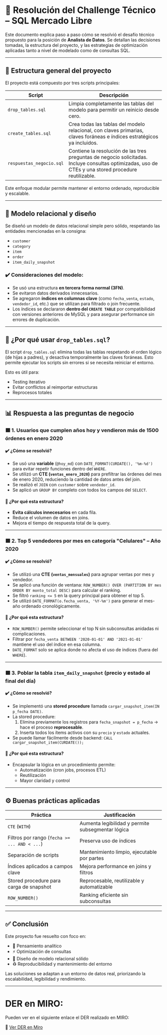 # 🧠 Resolución del Challenge Técnico – SQL Mercado Libre

Este documento explica paso a paso cómo se resolvió el desafío técnico propuesto para la posición de **Analista de Datos**. Se detallan las decisiones tomadas, la estructura del proyecto, y las estrategias de optimización aplicadas tanto a nivel de modelado como de consultas SQL.

---

## 🔧 Estructura general del proyecto

El proyecto está compuesto por tres scripts principales:

| Script | Descripción |
|--------|-------------|
| `drop_tables.sql` | Limpia completamente las tablas del modelo para permitir un reinicio desde cero. |
| `create_tables.sql` | Crea todas las tablas del modelo relacional, con claves primarias, claves foráneas e índices estratégicos ya incluidos. |
| `respuestas_negocio.sql` | Contiene la resolución de las tres preguntas de negocio solicitadas. Incluye consultas optimizadas, uso de CTEs y una stored procedure reutilizable. |

Este enfoque modular permite mantener el entorno ordenado, reproducible y escalable.

---

## 🧱 Modelo relacional y diseño

Se diseñó un modelo de datos relacional simple pero sólido, respetando las entidades mencionadas en la consigna:

- `customer`
- `category`
- `item`
- `order`
- `item_daily_snapshot`

### ✔️ Consideraciones del modelo:
- Se usó una estructura **en tercera forma normal (3FN)**.
- Se evitaron datos derivados innecesarios.
- Se agregaron **índices en columnas clave** (como `fecha_venta`, `estado`, `vendedor_id`, etc.) que se utilizan para filtrado o join frecuente.
- Los índices se declararon **dentro del `CREATE TABLE`** por compatibilidad con versiones anteriores de MySQL y para asegurar performance sin errores de duplicación.

---

## 🚨 ¿Por qué usar `drop_tables.sql`?

El script `drop_tables.sql` elimina todas las tablas respetando el orden lógico (de hijas a padres), y desactiva temporalmente las claves foráneas. Esto permite ejecutar los scripts sin errores si se necesita reiniciar el entorno.

Esto es útil para:
- Testing iterativo
- Evitar conflictos al reimportar estructuras
- Reprocesos totales

---

## 📊 Respuesta a las preguntas de negocio

### 🟩 1. Usuarios que cumplen años hoy y vendieron más de 1500 órdenes en enero 2020

#### ✔️ ¿Cómo se resolvió?
- Se usó una **variable** (`@hoy_md`) con `DATE_FORMAT(CURDATE(), '%m-%d')` para evitar repetir funciones dentro del `WHERE`.
- Se utilizó un **CTE (`ventas_enero_2020`)** para prefiltrar las órdenes del mes de enero 2020, reduciendo la cantidad de datos antes del join.
- Se realizó el `JOIN` con `customer` sobre `vendedor_id`.
- Se aplicó un `GROUP BY` completo con todos los campos del `SELECT`.

#### 🎯 ¿Por qué esta estructura?
- **Evita cálculos innecesarios** en cada fila.
- Reduce el volumen de datos en joins.
- Mejora el tiempo de respuesta total de la query.

---

### 🟩 2. Top 5 vendedores por mes en categoría "Celulares" – Año 2020

#### ✔️ ¿Cómo se resolvió?
- Se utilizó una **CTE (`ventas_mensuales`)** para agrupar ventas por mes y vendedor.
- Se aplicó una función de ventana: `ROW_NUMBER() OVER (PARTITION BY mes ORDER BY monto_total DESC)` para calcular el ranking.
- Se filtró `ranking <= 5` en la query principal para obtener el top 5.
- Se utilizó `DATE_FORMAT(o.fecha_venta, '%Y-%m')` para generar el mes-año ordenado cronológicamente.

#### 🎯 ¿Por qué esta estructura?
- `ROW_NUMBER()` permite seleccionar el top N sin subconsultas anidadas ni complicaciones.
- Filtrar por `fecha_venta BETWEEN '2020-01-01' AND '2021-01-01'` mantiene el uso del índice en esa columna.
- `DATE_FORMAT` solo se aplica donde no afecta el uso de índices (fuera del `WHERE`).

---

### 🟩 3. Poblar la tabla `item_daily_snapshot` (precio y estado al final del día)

#### ✔️ ¿Cómo se resolvió?
- Se implementó una **stored procedure** llamada `cargar_snapshot_item(IN p_fecha DATE)`.
- La stored procedure:
  1. Elimina previamente los registros para `fecha_snapshot = p_fecha` → hace el proceso **reprocesable**.
  2. Inserta todos los ítems activos con su `precio` y `estado` actuales.
- Se puede llamar fácilmente desde backend: `CALL cargar_snapshot_item(CURDATE());`

#### 🎯 ¿Por qué esta estructura?
- Encapsular la lógica en un procedimiento permite:
  - Automatización (cron jobs, procesos ETL)
  - Reutilización
  - Mayor claridad y control

---

## ⚙️ Buenas prácticas aplicadas

| Práctica | Justificación |
|----------|---------------|
| `CTE` (`WITH`) | Aumenta legibilidad y permite subsegmentar lógica |
| Filtros por rango (`fecha >= ... AND < ...`) | Preserva uso de índices |
| Separación de scripts | Mantenimiento limpio, ejecutable por partes |
| Índices aplicados a campos clave | Mejora performance en joins y filtros |
| Stored procedure para carga de snapshot | Reprocesable, reutilizable y automatizable |
| `ROW_NUMBER()` | Ranking eficiente sin subconsultas |

---

## ✅ Conclusión

Este proyecto fue resuelto con foco en:

- 🧠 Pensamiento analítico
- ⚡ Optimización de consultas
- 🧱 Diseño de modelo relacional sólido
- ♻️ Reproducibilidad y mantenimiento del entorno

Las soluciones se adaptan a un entorno de datos real, priorizando la escalabilidad, legibilidad y rendimiento.

---

# DER en MIRO:

Pueden ver en el siguiente enlace el DER realizado en MIRO:

🔗 [Ver DER en Miro](https://miro.com/app/board/uXjVIzvsUlw=/?share_link_id=325692261536)
